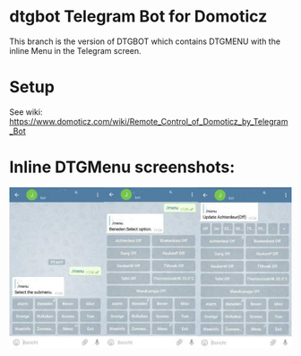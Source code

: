 # dtgbot Telegram Bot for Domoticz
This branch is the version of DTGBOT which contains DTGMENU with the inline Menu in the Telegram screen.

# Setup

  See wiki: https://www.domoticz.com/wiki/Remote_Control_of_Domoticz_by_Telegram_Bot
# Inline DTGMenu screenshots:</b>
  ![Alt text](/img/Inline-menus.jpg?raw=true "DTGMenu")
